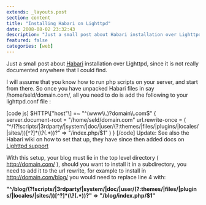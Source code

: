 ```yaml
---
extends: _layouts.post
section: content
title: "Installing Habari on Lighttpd"
date: 2008-08-02 23:32:43
description: "Just a small post about Habari installation over Lighttpd, since it is not really documented anywhere that I could find.I will assume that you know how to run php scripts on your server, and start from there. So once you have unpacked Habari files in say /home/seld/domain.com/, all you need to do is add the following to your lighttpd.conf file&nbsp..."
featured: false
categories: [web]
---
```

Just a small post about [Habari](http://habariproject.org/en/) installation over Lighttpd, since it is not really documented anywhere that I could find.

I will assume that you know how to run php scripts on your server, and start from there. So once you have unpacked Habari files in say /home/seld/domain.com/, all you need to do is add the following to your lighttpd.conf file :

 \[code js\] $HTTP\["host"\] =~ "^(www\\.)?domain\\.com$" { server.document-root = "/home/seld/domain.com" url.rewrite-once = ( "^/(?!scripts/|3rdparty/|system/|doc/|user/(?:themes/|files/|plugins/|locales/|sites/))\[^?\]\*(\\?(.\*))?" =&gt; "/index.php/$1" ) } \[/code\] Update: See also the Habari wiki on how to set that up, they have since then added docs on [Lighttpd support](http://wiki.habariproject.org/en/Installation#Configuring_Lighttpd)

With this setup, your blog must lie in the top level directory ( http://domain.com/ ), should you want to install it in a subdirectory, you need to add it to the url rewrite, for example to install in http://domain.com/blog/ you would need to replace line 4 with:

**"^/blog/(?!scripts/|3rdparty/|system/|doc/|user/(?:themes/|files/|plugins/|locales/|sites/))\[^?\]\*(\\?(.\*))?" =&gt; "/blog/index.php/$1"**